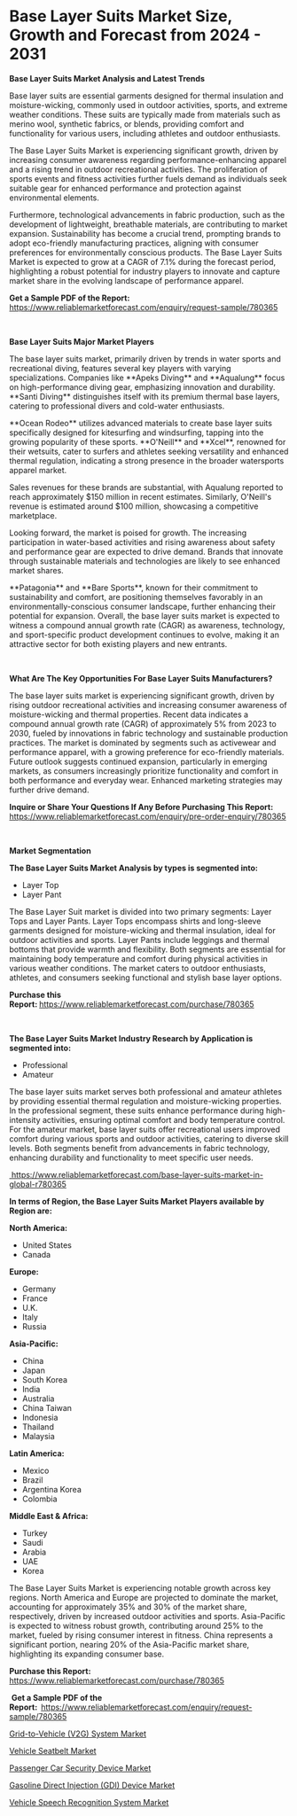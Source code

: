 <p><h1>Base Layer Suits Market Size, Growth and Forecast from 2024 - 2031</h1></p><p><strong>Base Layer Suits Market Analysis and Latest Trends</strong></p>
<p><p>Base layer suits are essential garments designed for thermal insulation and moisture-wicking, commonly used in outdoor activities, sports, and extreme weather conditions. These suits are typically made from materials such as merino wool, synthetic fabrics, or blends, providing comfort and functionality for various users, including athletes and outdoor enthusiasts.</p><p>The Base Layer Suits Market is experiencing significant growth, driven by increasing consumer awareness regarding performance-enhancing apparel and a rising trend in outdoor recreational activities. The proliferation of sports events and fitness activities further fuels demand as individuals seek suitable gear for enhanced performance and protection against environmental elements.</p><p>Furthermore, technological advancements in fabric production, such as the development of lightweight, breathable materials, are contributing to market expansion. Sustainability has become a crucial trend, prompting brands to adopt eco-friendly manufacturing practices, aligning with consumer preferences for environmentally conscious products. The Base Layer Suits Market is expected to grow at a CAGR of 7.1% during the forecast period, highlighting a robust potential for industry players to innovate and capture market share in the evolving landscape of performance apparel.</p></p>
<p><strong>Get a Sample PDF of the Report:&nbsp;</strong> <a href="https://www.reliablemarketforecast.com/enquiry/request-sample/780365?utm_campaign=1741&utm_medium=2&utm_source=Github&utm_content=ia&utm_term=15102024&utm_id=base-layer-suits">https://www.reliablemarketforecast.com/enquiry/request-sample/780365</a></p>
<p>&nbsp;</p>
<p><strong>Base Layer Suits Major Market Players</strong></p>
<p><p>The base layer suits market, primarily driven by trends in water sports and recreational diving, features several key players with varying specializations. Companies like **Apeks Diving** and **Aqualung** focus on high-performance diving gear, emphasizing innovation and durability. **Santi Diving** distinguishes itself with its premium thermal base layers, catering to professional divers and cold-water enthusiasts. </p><p>**Ocean Rodeo** utilizes advanced materials to create base layer suits specifically designed for kitesurfing and windsurfing, tapping into the growing popularity of these sports. **O'Neill** and **Xcel**, renowned for their wetsuits, cater to surfers and athletes seeking versatility and enhanced thermal regulation, indicating a strong presence in the broader watersports apparel market.</p><p>Sales revenues for these brands are substantial, with Aqualung reported to reach approximately $150 million in recent estimates. Similarly, O'Neill's revenue is estimated around $100 million, showcasing a competitive marketplace. </p><p>Looking forward, the market is poised for growth. The increasing participation in water-based activities and rising awareness about safety and performance gear are expected to drive demand. Brands that innovate through sustainable materials and technologies are likely to see enhanced market shares. </p><p>**Patagonia** and **Bare Sports**, known for their commitment to sustainability and comfort, are positioning themselves favorably in an environmentally-conscious consumer landscape, further enhancing their potential for expansion. Overall, the base layer suits market is expected to witness a compound annual growth rate (CAGR) as awareness, technology, and sport-specific product development continues to evolve, making it an attractive sector for both existing players and new entrants.</p></p>
<p>&nbsp;</p>
<p><strong>What Are The Key Opportunities For Base Layer Suits Manufacturers?</strong></p>
<p><p>The base layer suits market is experiencing significant growth, driven by rising outdoor recreational activities and increasing consumer awareness of moisture-wicking and thermal properties. Recent data indicates a compound annual growth rate (CAGR) of approximately 5% from 2023 to 2030, fueled by innovations in fabric technology and sustainable production practices. The market is dominated by segments such as activewear and performance apparel, with a growing preference for eco-friendly materials. Future outlook suggests continued expansion, particularly in emerging markets, as consumers increasingly prioritize functionality and comfort in both performance and everyday wear. Enhanced marketing strategies may further drive demand.</p></p>
<p><strong>Inquire or Share Your Questions If Any Before Purchasing This Report:</strong> <a href="https://www.reliablemarketforecast.com/enquiry/pre-order-enquiry/780365?utm_campaign=1741&utm_medium=2&utm_source=Github&utm_content=ia&utm_term=15102024&utm_id=base-layer-suits">https://www.reliablemarketforecast.com/enquiry/pre-order-enquiry/780365</a></p>
<p>&nbsp;</p>
<p><strong>Market Segmentation</strong></p>
<p><strong>The Base Layer Suits Market Analysis by types is segmented into:</strong></p>
<p><ul><li>Layer Top</li><li>Layer Pant</li></ul></p>
<p><p>The Base Layer Suit market is divided into two primary segments: Layer Tops and Layer Pants. Layer Tops encompass shirts and long-sleeve garments designed for moisture-wicking and thermal insulation, ideal for outdoor activities and sports. Layer Pants include leggings and thermal bottoms that provide warmth and flexibility. Both segments are essential for maintaining body temperature and comfort during physical activities in various weather conditions. The market caters to outdoor enthusiasts, athletes, and consumers seeking functional and stylish base layer options.</p></p>
<p><strong>Purchase this Report:&nbsp;</strong><a href="https://www.reliablemarketforecast.com/purchase/780365?utm_campaign=1741&utm_medium=2&utm_source=Github&utm_content=ia&utm_term=15102024&utm_id=base-layer-suits">https://www.reliablemarketforecast.com/purchase/780365</a></p>
<p>&nbsp;</p>
<p><strong>The Base Layer Suits Market Industry Research by Application is segmented into:</strong></p>
<p><ul><li>Professional</li><li>Amateur</li></ul></p>
<p><p>The base layer suits market serves both professional and amateur athletes by providing essential thermal regulation and moisture-wicking properties. In the professional segment, these suits enhance performance during high-intensity activities, ensuring optimal comfort and body temperature control. For the amateur market, base layer suits offer recreational users improved comfort during various sports and outdoor activities, catering to diverse skill levels. Both segments benefit from advancements in fabric technology, enhancing durability and functionality to meet specific user needs.</p></p>
<p><a href="https://www.reliablemarketforecast.com/base-layer-suits-market-in-global-r780365?utm_campaign=1741&utm_medium=2&utm_source=Github&utm_content=ia&utm_term=15102024&utm_id=base-layer-suits">&nbsp;https://www.reliablemarketforecast.com/base-layer-suits-market-in-global-r780365</a></p>
<p><strong>In terms of Region, the Base Layer Suits Market Players available by Region are:</strong></p>
<p>
    <p> <strong> North America: </strong>
        <ul>
            <li>United States</li>
            <li>Canada</li>
        </ul>
        </p> 
    <p> <strong> Europe: </strong>
        <ul>
            <li>Germany</li>
            <li>France</li>
            <li>U.K.</li>
            <li>Italy</li>
            <li>Russia</li>
        </ul>
        </p> 
    <p> <strong> Asia-Pacific: </strong>
        <ul>
            <li>China</li>
            <li>Japan</li>
            <li>South Korea</li>
            <li>India</li>
            <li>Australia</li>
            <li>China Taiwan</li>
            <li>Indonesia</li>
            <li>Thailand</li>
            <li>Malaysia</li>
        </ul>
        </p> 
    <p> <strong> Latin America: </strong>
        <ul>
            <li>Mexico</li>
            <li>Brazil</li>
            <li>Argentina Korea</li>
            <li>Colombia</li>
        </ul>
        </p> 
    <p> <strong> Middle East & Africa: </strong>
        <ul>
            <li>Turkey</li>
            <li>Saudi</li>
            <li>Arabia</li>
            <li>UAE</li>
            <li>Korea</li>
        </ul>
    </p>
    </p>
<p><p>The Base Layer Suits Market is experiencing notable growth across key regions. North America and Europe are projected to dominate the market, accounting for approximately 35% and 30% of the market share, respectively, driven by increased outdoor activities and sports. Asia-Pacific is expected to witness robust growth, contributing around 25% to the market, fueled by rising consumer interest in fitness. China represents a significant portion, nearing 20% of the Asia-Pacific market share, highlighting its expanding consumer base.</p></p>
<p><strong>Purchase this Report: </strong><a href="https://www.reliablemarketforecast.com/purchase/780365?utm_campaign=1741&utm_medium=2&utm_source=Github&utm_content=ia&utm_term=15102024&utm_id=base-layer-suits">https://www.reliablemarketforecast.com/purchase/780365</a></p>
<p>&nbsp;<strong>Get a Sample PDF of the Report:&nbsp;&nbsp;</strong><a href="https://www.reliablemarketforecast.com/enquiry/request-sample/780365?utm_campaign=1741&utm_medium=2&utm_source=Github&utm_content=ia&utm_term=15102024&utm_id=base-layer-suits">https://www.reliablemarketforecast.com/enquiry/request-sample/780365</a></p>
<p><strong></strong></p>
<p><p><a href="https://www.linkedin.com/pulse/grid-to-vehicle-v2g-system-market-global-regional-analysis-wejmf?utm_campaign=1741&utm_medium=2&utm_source=Github&utm_content=ia&utm_term=15102024&utm_id=base-layer-suits">Grid-to-Vehicle (V2G) System Market</a></p><p><a href="https://www.linkedin.com/pulse/insights-vehicle-seatbelt-market-players-size-geographical-byhac?utm_campaign=1741&utm_medium=2&utm_source=Github&utm_content=ia&utm_term=15102024&utm_id=base-layer-suits">Vehicle Seatbelt Market</a></p><p><a href="https://www.linkedin.com/pulse/passenger-car-security-device-market-forecasts-trends-giumf?utm_campaign=1741&utm_medium=2&utm_source=Github&utm_content=ia&utm_term=15102024&utm_id=base-layer-suits">Passenger Car Security Device Market</a></p><p><a href="https://www.linkedin.com/pulse/gasoline-direct-injection-gdi-device-market-global-x5w0f?utm_campaign=1741&utm_medium=2&utm_source=Github&utm_content=ia&utm_term=15102024&utm_id=base-layer-suits">Gasoline Direct Injection (GDI) Device Market</a></p><p><a href="https://www.linkedin.com/pulse/vehicle-speech-recognition-system-spectrum-usage-patterns-sector-dikhf?utm_campaign=1741&utm_medium=2&utm_source=Github&utm_content=ia&utm_term=15102024&utm_id=base-layer-suits">Vehicle Speech Recognition System Market</a></p></p>